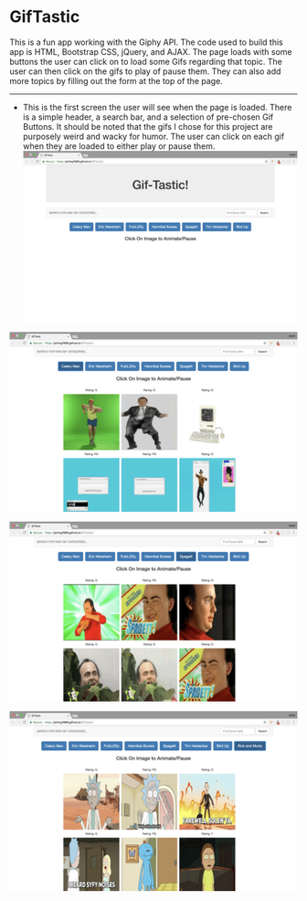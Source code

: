 # GifTastic
This is a fun app working with the Giphy API. The code used to build this app is HTML, Bootstrap CSS, jQuery, and AJAX. The page loads with some buttons the user can click on to load some Gifs regarding that topic. The user can then click on the gifs to play of pause them. They can also add more topics by filling out the form at the top of the page.

---

- This is the first screen the user will see when the page is loaded. There is a simple header, a search bar, and a selection of pre-chosen Gif Buttons. It should be noted that the gifs I chose for this project are purposely weird and wacky for humor. The user can click on each gif when they are loaded to either play or pause them.
![START SCREEN](assets/read_me/start-screen.png)

![CELERY MAN](assets/read_me/celery-man.png)

![SPAGETT](assets/read_me/spagett.png)

![RICK AND MORTY](assets/read_me/rick-and-morty.png)

